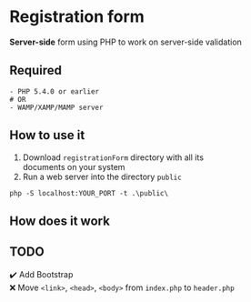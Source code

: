 # Registration form
**Server-side** form using PHP to work on server-side validation

## Required
```
- PHP 5.4.0 or earlier
# OR
- WAMP/XAMP/MAMP server
```

## How to use it
1. Download `registrationForm` directory with all its  
documents on your system
2. Run a web server into the directory `public`

```
php -S localhost:YOUR_PORT -t .\public\
```

## How does it work
<!-- Main function -->
<!-- Image on good practises -->
<!-- Image on bad practises -->

## TODO
:heavy_check_mark: Add Bootstrap  
:x: Move `<link>`, `<head>`, `<body>` from `index.php` to `header.php`

